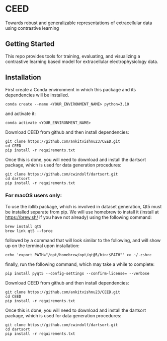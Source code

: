 # CEED
Towards robust and generalizable representations of extracellular data using contrastive learning

## Getting Started
This repo provides tools for training, evaluating, and visualizing a contrastive learning based model for extracellular 
electrophysiology data. 

## Installation

First create a Conda environment in which this package and its dependencies will be installed.
```console
conda create --name <YOUR_ENVIRONMENT_NAME> python=3.10
```

and activate it:
```console
conda activate <YOUR_ENVIRONMENT_NAME>
```

Download CEED from github and then install dependencies:
```console
git clone https://github.com/ankitvishnu23/CEED.git
cd CEED
pip install -r requirements.txt
```
Once this is done, you will need to download and install the dartsort package, which is used for data generation procedures:
```console
git clone https://github.com/cwindolf/dartsort.git
cd dartsort
pip install -r requirements.txt
```

### For macOS users only:
To use the ibllib package, which is involved in dataset generation, Qt5 must be installed separate from pip. 
We will use homebrew to install it (install at https://brew.sh/ if you have not already) using the following command:
```console
brew install qt5
brew link qt5 --force
```

followed by a command that will look similar to the following, and will show up on the terminal upon installation:
```console
echo 'export PATH="/opt/homebrew/opt/qt@5/bin:$PATH"' >> ~/.zshrc
```

finally, run the following command, which may take a while to complete:
```console
pip install pyqt5 --config-settings --confirm-license= --verbose
```

Download CEED from github and then install dependencies:
```console
git clone https://github.com/ankitvishnu23/CEED.git
cd CEED
pip install -r requirements.txt
```

Once this is done, you will need to download and install the dartsort package, which is used for data generation procedures:
```console
git clone https://github.com/cwindolf/dartsort.git
cd dartsort
pip install -r requirements.txt
```
